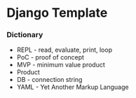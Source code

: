 # Django Template

### Dictionary

- REPL - read, evaluate, print, loop
- PoC - proof of concept
- MVP - minimum value product
- Product
- DB - connection string
- YAML - Yet Another Markup Language
